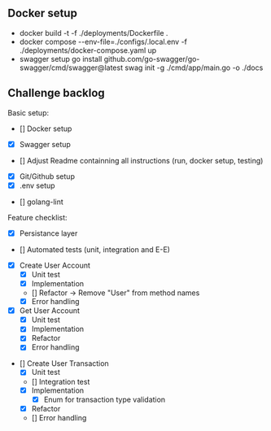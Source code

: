 ## Docker setup

- docker build -t <image-tag> -f ./deployments/Dockerfile .
- docker compose --env-file=./configs/.local.env -f ./deployments/docker-compose.yaml up
- swagger setup
  go install github.com/go-swagger/go-swagger/cmd/swagger@latest
  swag init -g ./cmd/app/main.go -o ./docs

## Challenge backlog

Basic setup:

- [] Docker setup
- [x] Swagger setup
- [] Adjust Readme containning all instructions (run, docker setup, testing)
- [x] Git/Github setup
- [x] .env setup
- [] golang-lint

Feature checklist:

- [x] Persistance layer
- [] Automated tests (unit, integration and E-E)
- [x] Create User Account
  - [x] Unit test
  - [x] Implementation
  - [] Refactor -> Remove "User" from method names
  - [x] Error handling
- [x] Get User Account
  - [x] Unit test
  - [x] Implementation
  - [x] Refactor
  - [x] Error handling
- [] Create User Transaction
  - [x] Unit test
  - [] Integration test
  - [x] Implementation
    - [x] Enum for transaction type validation
  - [x] Refactor
  - [] Error handling

